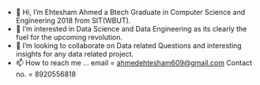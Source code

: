 - 👋 Hi, I’m Ehtesham Ahmed a Btech Graduate in Computer Science and Engineering 2018 from SIT(WBUT).
- 👀 I’m interested in Data Science and Data Engineering as its clearly the fuel for the upcoming revolution.
- 💞️ I’m looking to collaborate on Data related Questions and interesting insights for any data related project.
- 📫 How to reach me ...
email = ahmedehtesham609@gmail.com
Contact no. = 8920556818
<!---
ehtu609/ehtu609 is a ✨ special ✨ repository because its `README.md` (this file) appears on your GitHub profile.
You can click the Preview link to take a look at your changes.
--->
